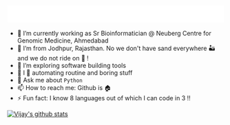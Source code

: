  ![](https://github.com/vlakhujani/vlakhujani/blob/master/hi.gif)
 
- 🔭 I’m currently working as Sr Bioinformatician @ Neuberg Centre for Genomic Medicine, Ahmedabad
- 🌵 I’m from Jodhpur, Rajasthan. No we don't have sand everywhere 🏜️ and we do not ride on 🐪 !
- 🤔 I’m exploring software building tools
- 🤖 I 💙 automating routine and boring stuff 
- 💬 Ask me about `Python`
- 📫 How to reach me: Github is 🏠
- ⚡ Fun fact: I know 8 languages out of which I can code in 3 !!

[![Vijay's github stats](https://github-readme-stats.vercel.app/api?username=lakhujanivijay)](https://github.com/lakhujanivijay/github-readme-stats)

